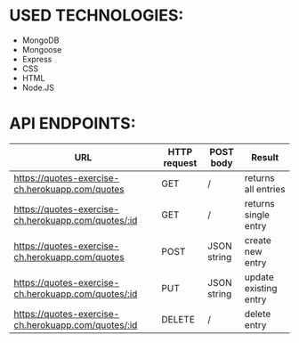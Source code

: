 # USED TECHNOLOGIES:
* MongoDB
* Mongoose
* Express
* CSS
* HTML
* Node.JS



# API ENDPOINTS:

URL | HTTP request| POST body| Result
--- | ------------| ---------| -------
https://quotes-exercise-ch.herokuapp.com/quotes | GET| /| returns all entries
https://quotes-exercise-ch.herokuapp.com/quotes/:id| GET| /| returns single entry
https://quotes-exercise-ch.herokuapp.com/quotes| POST|JSON string| create new entry
https://quotes-exercise-ch.herokuapp.com/quotes/:id| PUT| JSON string| update existing entry
https://quotes-exercise-ch.herokuapp.com/quotes/:id | DELETE| /| delete entry
